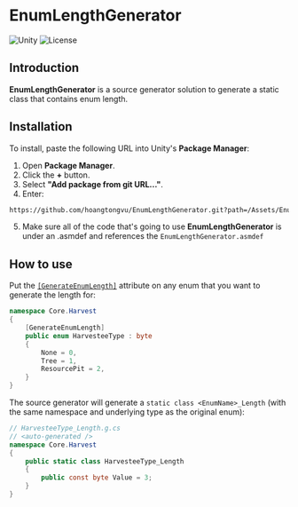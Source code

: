# EnumLengthGenerator

![Unity](https://img.shields.io/badge/Unity-2021?logo=unity)
![License](https://img.shields.io/github/license/hoangtongvu/com.darksun.enum-length-generator)

## Introduction

**EnumLengthGenerator** is a source generator solution to generate a static class that contains enum length.

## Installation

To install, paste the following URL into Unity's **Package Manager**:

1. Open **Package Manager**.
2. Click the **+** button.
3. Select **"Add package from git URL..."**.
4. Enter:

```bash
https://github.com/hoangtongvu/EnumLengthGenerator.git?path=/Assets/EnumLengthGenerator
```

5. Make sure all of the code that's going to use **EnumLengthGenerator** is under an .asmdef and references the `EnumLengthGenerator.asmdef`

## How to use

Put the [`[GenerateEnumLength]`](Assets/Scripts/GenerateEnumLengthAttribute.cs) attribute on any enum that you want to generate the length for:
```cs
namespace Core.Harvest
{
    [GenerateEnumLength]
    public enum HarvesteeType : byte
    {
        None = 0,
        Tree = 1,
        ResourcePit = 2,
    }
}
```

The source generator will generate a `static class <EnumName>_Length` (with the same namespace and underlying type as the original enum):
```cs
// HarvesteeType_Length.g.cs
// <auto-generated />
namespace Core.Harvest
{
    public static class HarvesteeType_Length
    {
        public const byte Value = 3;
    }
}
```